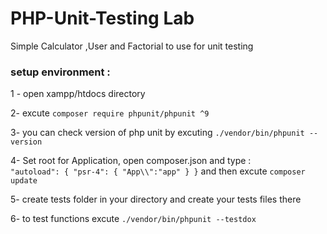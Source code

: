 # PHP-Unit-Testing Lab
Simple Calculator ,User and Factorial to use for unit testing

### setup environment :

1 - open xampp/htdocs directory

2- excute `composer require phpunit/phpunit ^9`

3- you can check version of php unit by excuting `./vendor/bin/phpunit --version`

4- Set root for Application, open composer.json and type :     
`"autoload": {
        "psr-4": {
            "App\\":"app"
        }
    }` and then excute `composer update`

5- create tests folder in your directory and create your tests files there

6- to test functions excute `./vendor/bin/phpunit --testdox`